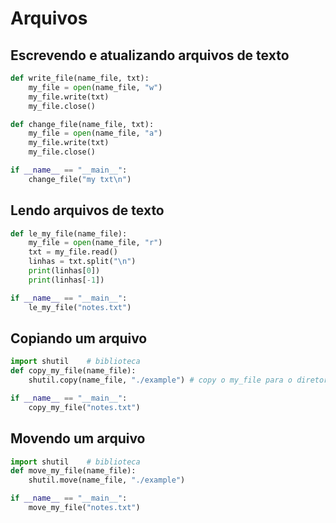 # Arquivos

## Escrevendo e atualizando arquivos de texto

~~~python
def write_file(name_file, txt):
    my_file = open(name_file, "w")
    my_file.write(txt)
    my_file.close()

def change_file(name_file, txt):
    my_file = open(name_file, "a")
    my_file.write(txt)
    my_file.close()

if __name__ == "__main__":
    change_file("my txt\n")
~~~

## Lendo arquivos de texto

~~~python
def le_my_file(name_file):
    my_file = open(name_file, "r")
    txt = my_file.read()
    linhas = txt.split("\n")
    print(linhas[0])
    print(linhas[-1])

if __name__ == "__main__":
    le_my_file("notes.txt")
~~~

## Copiando um arquivo

~~~python
import shutil    # biblioteca
def copy_my_file(name_file):
    shutil.copy(name_file, "./example") # copy o my_file para o diretorio example, renameando: ./example/novoname

if __name__ == "__main__":
    copy_my_file("notes.txt")
~~~

## Movendo um arquivo

~~~python
import shutil    # biblioteca
def move_my_file(name_file):
    shutil.move(name_file, "./example")

if __name__ == "__main__":
    move_my_file("notes.txt")
~~~
